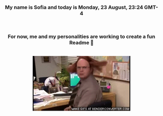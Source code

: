 


<div align="center">
<h3 >My name is Sofia and today is Monday, 23 August, 23:24 GMT-4</h3><br>
<h3 >For now, me and my personalities are working to create a fun Readme 👋
</h3><br>
<img src='img/dwight.gif' alt='working...'/>
</div>
